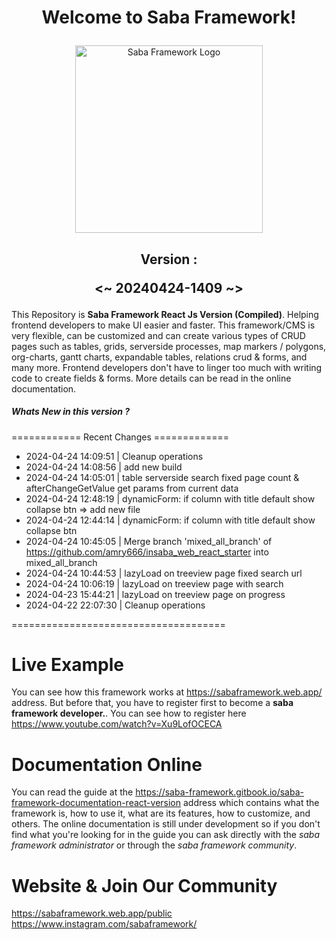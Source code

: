 # <p align="center">Welcome to Saba Framework!</p>

<p align="center"><img src="https://res.cloudinary.com/insaba/image/upload/v1700625287/saba_framework/logo_saba_framework_gqw72y.png" alt="Saba Framework Logo" width="300"></p>

## <p align="center">Version : </p><p align="center"><~ 20240424-1409 ~></p>

This Repository is **Saba Framework React Js Version (Compiled)**. Helping frontend developers to make UI easier and faster. This framework/CMS is very flexible, can be customized and can create various types of CRUD pages such as tables, grids, serverside processes, map markers / polygons, org-charts, gantt charts, expandable tables, relations crud & forms, and many more. Frontend developers don't have to linger too much with writing code to create fields & forms. More details can be read in the online documentation.

##### Whats New in this version ?

============ Recent Changes =============

- 2024-04-24 14:09:51 | Cleanup operations
- 2024-04-24 14:08:56 | add new build
- 2024-04-24 14:05:01 | table serverside search fixed page count & afterChangeGetValue get params from current data
- 2024-04-24 12:48:19 | dynamicForm: if column with title default show collapse btn => add new file
- 2024-04-24 12:44:14 | dynamicForm: if column with title default show collapse btn
- 2024-04-24 10:45:05 | Merge branch 'mixed_all_branch' of https://github.com/amry666/insaba_web_react_starter into mixed_all_branch
- 2024-04-24 10:44:53 | lazyLoad on treeview page fixed search url
- 2024-04-24 10:06:19 | lazyLoad on treeview page with search
- 2024-04-23 15:44:21 | lazyLoad on treeview page on progress
- 2024-04-22 22:07:30 | Cleanup operations

=====================================

# Live Example

You can see how this framework works at https://sabaframework.web.app/ address. But before that, you have to register first to become a **saba framework developer.**. You can see how to register here https://www.youtube.com/watch?v=Xu9LofOCECA

# Documentation Online

You can read the guide at the https://saba-framework.gitbook.io/saba-framework-documentation-react-version address which contains what the framework is, how to use it, what are its features, how to customize, and others. The online documentation is still under development so if you don't find what you're looking for in the guide you can ask directly with the _saba framework administrator_ or through the _saba framework community_.

# Website & Join Our Community

https://sabaframework.web.app/public
https://www.instagram.com/sabaframework/
